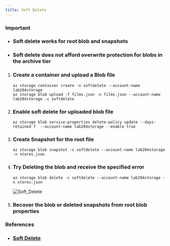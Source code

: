 ```yaml
---
title: Soft Delete
---
```


### Important
- ### Soft delete works for root blob and snapshots
- ### Soft delete does not afford overwrite protection for blobs in the archive tier

1. ### Create a container and upload a Blob file
    ```azurecli
    az storage container create -n softdelete --account-name lab204storage
    az storage blob upload -f films.json -n films.json --account-name lab204storage -c softdelete
    ```

2. ### Enable soft delete for uploaded blob file
    ```azurecli
    az storage blob service-properties delete-policy update --days-retained 7  --account-name lab204storage --enable true
    ```
3. ### Create Snapshot for the root file
    ```azurecli
    az storage blob snapshot -c softdelete --account-name lab204storage -n stores.json
    ```
4. ### Try Deleting the blob and receive the specified error
    ```azurecli
    az storage blob delete -c softdelete --account-name lab204storage -n stores.json 
    ```
    ![Soft_Delete](/images/SoftDelete_01.png)

5. ### Recover the blob or deleted snapshots from root blob properties

### References
- ### [Soft Delete](https://docs.microsoft.com/en-us/azure/storage/blobs/soft-delete-blob-enable?tabs=azure-CLI)
